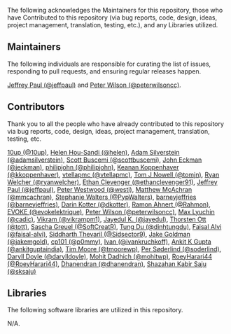 The following acknowledges the Maintainers for this repository, those who have Contributed to this repository (via bug reports, code, design, ideas, project management, translation, testing, etc.), and any Libraries utilized.

## Maintainers

The following individuals are responsible for curating the list of issues, responding to pull requests, and ensuring regular releases happen.

[Jeffrey Paul (@jeffpaul)](https://github.com/jeffpaul) and [Peter Wilson (@peterwilsoncc)](https://github.com/peterwilsoncc).

## Contributors

Thank you to all the people who have already contributed to this repository via bug reports, code, design, ideas, project management, translation, testing, etc.

[10up (@10up)](https://github.com/10up), [Helen Hou-Sandi (@helen)](https://github.com/helen), [Adam Silverstein (@adamsilverstein)](https://github.com/adamsilverstein), [Scott Buscemi (@scottbuscemi)](https://github.com/scottbuscemi), [John Eckman (@jeckman)](https://github.com/jeckman), [philipjohn (@philipjohn)](https://github.com/philipjohn), [Keanan Koppenhaver (@kkoppenhaver)](https://github.com/kkoppenhaver), [vtellapmc (@vtellapmc)](https://github.com/vtellapmc), [Tom J Nowell (@tomjn)](https://github.com/tomjn), [Ryan Welcher (@ryanwelcher)](https://github.com/ryanwelcher), [Ethan Clevenger (@ethanclevenger91)](https://github.com/ethanclevenger91), [Jeffrey Paul (@jeffpaul)](https://github.com/jeffpaul), [Peter Westwood (@westi)](https://github.com/westi), [Matthew McAchran (@mmcachran)](https://github.com/mmcachran), [Stephanie Walters (@PypWalters)](https://github.com/PypWalters), [barneyjeffries (@barneyjeffries)](https://github.com/barneyjeffries), [Darin Kotter (@dkotter)](https://github.com/dkotter), [Ramon Ahnert (@Rahmon)](https://github.com/Rahmon), [EVOKE (@evokelektrique)](https://github.com/evokelektrique), [Peter Wilson (@peterwilsoncc)](https://github.com/peterwilsoncc), [Max Lyuchin (@cadic)](https://github.com/cadic), [Vikram  (@vikrampm1)](https://github.com/vikrampm1), [Jayedul K. (@jayedul)](https://github.com/jayedul), [Thorsten Ott (@tott)](https://github.com/tott), [Sascha Greuel (@SoftCreatR)](https://github.com/SoftCreatR), [Tung Du (@dinhtungdu)](https://github.com/dinhtungdu), [Faisal Alvi (@faisal-alvi)](https://github.com/faisal-alvi), [Siddharth Thevaril (@Sidsector9)](https://github.com/Sidsector9), [Jake Goldman (@jakemgold)](https://github.com/jakemgold), [cp101 (@p0mmy)](https://github.com/p0mmy), [Ivan (@ivankruchkoff)](https://github.com/ivankruchkoff), [Ankit K Gupta (@ankitguptaindia)](https://github.com/ankitguptaindia), [Tim Moore (@tmoorewp)](https://github.com/tmoorewp), [Per Søderlind (@soderlind)](https://github.com/soderlind), [Daryll Doyle (@darylldoyle)](https://github.com/darylldoyle), [Mohit Dadhich (@mohitwp)](https://github.com/mohitwp), [RoeyHarari44 (@RoeyHarari44)](https://github.com/RoeyHarari44), [Dhanendran (@dhanendran)](https://github.com/dhanendran), [Shazahan Kabir Saju (@sksaju)](https://github.com/sksaju)

## Libraries

The following software libraries are utilized in this repository.

N/A.
